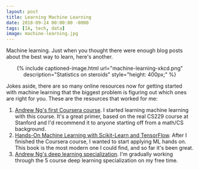 ```yaml
---
layout: post
title: Learning Machine Learning
date: 2018-09-24 00:00:00 -0000
tags: [IA, tech, data]
image: machine-learning.jpg
---
```

Machine learning. Just when you thought there were enough blog posts about the best way to learn, here's another.

<div style="text-align: center;">
{% include captioned-image.html url="machine-learning-xkcd.png" description="Statistics on steroids" style="height: 400px;" %}
</div>

Jokes aside, there are so many online resources now for getting started with machine learning that the biggest problem
is figuring out which ones are right for you. These are the resources that worked for me:

1. [Andrew Ng's first Coursera course][coursera]. I started learning machine learning with this course. It's a great 
primer, based on the real CS229 course at Stanford and I'd recommend it to anyone starting off from a math/CS background.
2. [Hands-On Machine Learning with Scikit-Learn and TensorFlow][book]. After I finished the Coursera course, I wanted
to start applying ML hands on. This book is the most modern one I could find, and so far it's been great.
3. [Andrew Ng's deep learning specialization][deep-learning]. I'm gradually working through the 5 course deep learning 
specialization on my free time.

[coursera]: https://www.coursera.org/learn/machine-learning/
[deep-learning]: https://www.coursera.org/specializations/deep-learning
[book]: http://a.co/heMZ59m
